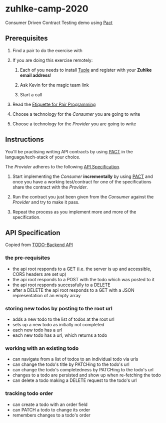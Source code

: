 # zuhlke-camp-2020

Consumer Driven Contract Testing demo using [Pact](https://docs.pact.io/)

## Prerequisites

1. Find a pair to do the exercise with

1. If you are doing this exercise remotely:

    1. Each of you needs to install [Tuple][4] and register with your **Zuhlke email address**!

    1. Ask Kevin for the magic team link

    1. Start a call

1. Read the [Etiquette for Pair Programming][1]

1. Choose a technology for the *Consumer* you are going to write

1. Choose a technology for the *Provider* you are going to write

## Instructions

You'll be practising writing API contracts by using [PACT][2] in the language/tech-stack of your choice.

The *Provider* adheres to the following [API Specification](#api-specifications).

1. Start implementing the *Consumer* **incrementally** by using [PACT][2] and once you have a working test/contract for one of the specifications share the contract with the *Provider*.

1. Run the contract you just been given from the *Consumer* against the *Provider* and try to make it pass.

1. Repeat the process as you implement more and more of the specification.

## API Specification

Copied from [TODO-Backend API][3]

### the pre-requisites

* the api root responds to a GET (i.e. the server is up and accessible, CORS headers are set up)
* the api root responds to a POST with the todo which was posted to it
* the api root responds successfully to a DELETE
* after a DELETE the api root responds to a GET with a JSON representation of an empty array

### storing new todos by posting to the root url

* adds a new todo to the list of todos at the root url
* sets up a new todo as initially not completed
* each new todo has a url
* each new todo has a url, which returns a todo

### working with an existing todo

* can navigate from a list of todos to an individual todo via urls
* can change the todo's title by PATCHing to the todo's url
* can change the todo's completedness by PATCHing to the todo's url
* changes to a todo are persisted and show up when re-fetching the todo
* can delete a todo making a DELETE request to the todo's url

### tracking todo order

* can create a todo with an order field
* can PATCH a todo to change its order
* remembers changes to a todo's order

[1]: https://github.com/ToastShaman/zuhlke-camp-2022/blob/open-space/pair-programming/build/pair-programming-guide.pdf
[2]: https://pact.io/
[3]: https://todobackend.com/
[4]: https://tuple.app/